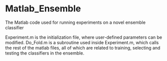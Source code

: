 # Matlab_Ensemble
The Matlab code used for running experiments on a novel ensemble classifier

Experiment.m is the initialization file, where user-defined parameters can be modified.
Do_Fold.m is a subroutine used inside Experiment.m, which calls the rest of the matlab files, all of which are related to training, selecting and testing the classifiers in the ensemble.
